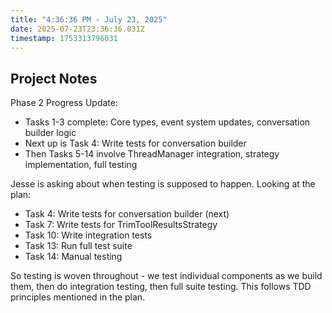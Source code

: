 ```yaml
---
title: "4:36:36 PM - July 23, 2025"
date: 2025-07-23T23:36:36.031Z
timestamp: 1753313796031
---
```


## Project Notes

Phase 2 Progress Update:
- Tasks 1-3 complete: Core types, event system updates, conversation builder logic
- Next up is Task 4: Write tests for conversation builder
- Then Tasks 5-14 involve ThreadManager integration, strategy implementation, full testing

Jesse is asking about when testing is supposed to happen. Looking at the plan:
- Task 4: Write tests for conversation builder (next)
- Task 7: Write tests for TrimToolResultsStrategy  
- Task 10: Write integration tests
- Task 13: Run full test suite
- Task 14: Manual testing

So testing is woven throughout - we test individual components as we build them, then do integration testing, then full suite testing. This follows TDD principles mentioned in the plan.
